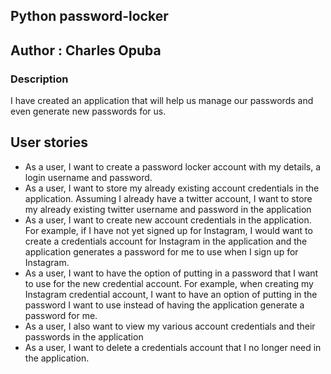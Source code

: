 ## Python password-locker
## Author : Charles Opuba
### Description
I have created an application that will help us manage our passwords and even generate new passwords for us.
## User stories
- As a user, I want to create a password locker account with my details, a login username and password.
- As a user, I want to store my already existing account credentials in the application. Assuming I already have a twitter account, I want to store my already existing twitter username and password in the application
- As a user, I want to create new account credentials in the application. For example, if I have not yet signed up for Instagram, I would want to create a credentials account for Instagram in the application and the application generates a password for me to use when I sign up for Instagram.
- As a user, I want to have the option of putting in a password that I want to use for the new credential account. For example, when creating my Instagram credential account, I want to have an option of putting in the password I want to use instead of having the application generate a password for me.
- As a user, I also want to view my various account credentials and their passwords in the application
- As a user, I want to delete a credentials account that I no longer need in the application.


